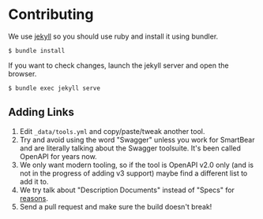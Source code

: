 # Contributing

We use [jekyll](https://jekyllrb.com/) so you should use ruby and install it using bundler.

```
$ bundle install
```

If you want to check changes, launch the jekyll server and open the browser.

```
$ bundle exec jekyll serve
```

## Adding Links

1. Edit `_data/tools.yml` and copy/paste/tweak another tool.
2. Try and avoid using the word "Swagger" unless you work for SmartBear and are literally talking about the Swagger toolsuite. It's been called OpenAPI for years now.
3. We only want modern tooling, so if the tool is OpenAPI v2.0 only (and is not in the progress of adding v3 support) maybe find a different list to add it to.
4. We try talk about "Description Documents" instead of "Specs" for [reasons][overloaded-terms].
5. Send a pull request and make sure the build doesn't break!

[overloaded-terms]: https://apisyouwonthate.com/blog/resolving-overloaded-terms-for-api-specifications-descriptions-contracts
